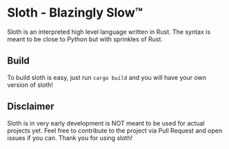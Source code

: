 # Sloth - Blazingly Slow™
Sloth is an interpreted high level language written in Rust. The syntax is meant to be close to Python but with sprinkles of Rust.

## Build
To build sloth is easy, just run `cargo build` and you will have your own version of sloth!

## Disclaimer
Sloth is in very early development is NOT meant to be used for actual projects yet. Feel free to contribute to the project via Pull Request and open issues if you can. Thank you for using sloth!
